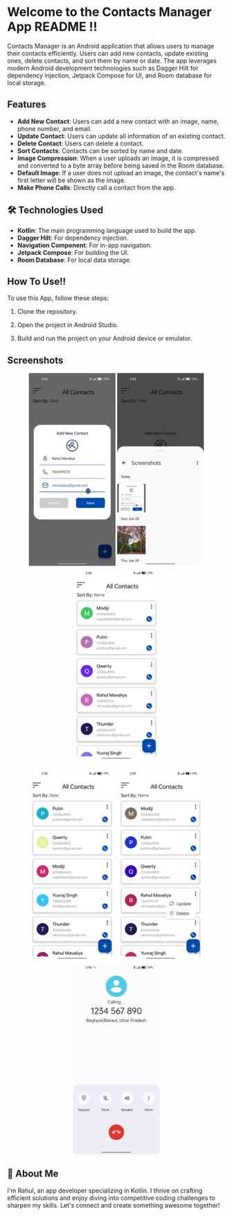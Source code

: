 # Welcome to the Contacts Manager App README !!
Contacts Manager is an Android application that allows users to manage their contacts efficiently. Users can add new contacts, update existing ones, delete contacts, and sort them by name or date. The app leverages modern Android development technologies such as Dagger Hilt for dependency injection, Jetpack Compose for UI, and Room database for local storage.


## Features
- <B>Add New Contact</B>: Users can add a new contact with an image, name, phone number, and email.
- <B>Update Contact</B>: Users can update all information of an existing contact.
- <B>Delete Contact</B>: Users can delete a contact.
- <B>Sort Contacts</B>: Contacts can be sorted by name and date.
- <B>Image Compression</B>: When a user uploads an image, it is compressed and converted to a byte array before being saved in the Room database.
- <B>Default Image</B>: If a user does not upload an image, the contact's name's first letter will be shown as the image.
- <B>Make Phone Calls</B>: Directly call a contact from the app.


## 🛠 Technologies Used
- <B>Kotlin</B>: The main programming language used to build the app.
- <B>Dagger Hilt</B>: For dependency injection.
- <B>Navigation Component</B>: For in-app navigation.
- <B>Jetpack Compose</B>: For building the UI.
- <B>Room Database</B>: For local data storage.
  
## How To Use!!
To use this App, follow these steps:

1. Clone the repository.

2. Open the project in Android Studio.

3. Build and run the project on your Android device or emulator.


## Screenshots
<p align="center">
<img src = "images/Screenshot_2024-07-08-14-52-18-16_a0555f96bcc3cd4db7be0555e8676ae1.jpg" width = "200">
<img src = "images/Screenshot_2024-07-08-14-52-45-36_da8e1b33c587c7c6dfcf439d19f6f0d3.jpg" width = "200">
<img src = "images/Screenshot_2024-07-08-14-55-13-47_a0555f96bcc3cd4db7be0555e8676ae1.jpg" width = "200">
</p>

<p align="center">
<img src = "images/Screenshot_2024-07-08-14-55-18-19_a0555f96bcc3cd4db7be0555e8676ae1.jpg" width = "200">
<img src = "images/Screenshot_2024-07-08-14-55-33-08_a0555f96bcc3cd4db7be0555e8676ae1.jpg" width = "200">
<img src = "images/Screenshot_2024-07-08-14-55-51-46_54063fc6848ac98a54ce5f2a63661433.jpg" width = "200">
</p>



## 🚀 About Me
I'm Rahul, an app developer specializing in Kotlin. I thrive on crafting efficient solutions and enjoy diving into competitive coding challenges to sharpen my skills. Let's connect and create something awesome together!
